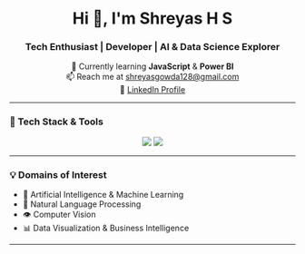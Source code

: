 <h1 align="center">Hi 👋, I'm Shreyas H S</h1>
<h3 align="center">Tech Enthusiast | Developer | AI & Data Science Explorer</h3>

<p align="center">
  🌱 Currently learning <b>JavaScript</b> & <b>Power BI</b><br>
  📫 Reach me at <a href="mailto:shreyasgowda128@gmail.com">shreyasgowda128@gmail.com</a><br>
  🔗 <a href="https://www.linkedin.com/in/shreyas-h-s-412ab327b" target="_blank">LinkedIn Profile</a>
</p>

---

### 🧰 Tech Stack & Tools

<p align="center">
  <img src="https://skillicons.dev/icons?i=c,cpp,python,java,html,css,js,mysql,git,r" />
  <img src="https://skillicons.dev/icons?i=pandas,numpy,scikit-learn" />
</p>

---

### 💡 Domains of Interest

- 🤖 Artificial Intelligence & Machine Learning  
- 🧠 Natural Language Processing  
- 👁️ Computer Vision  
- 📊 Data Visualization & Business Intelligence  

---


